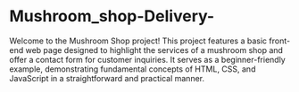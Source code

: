 # Mushroom_shop-Delivery-
Welcome to the Mushroom Shop project! This project features a basic front-end web page designed to highlight the services of a mushroom shop and offer a contact form for customer inquiries. It serves as a beginner-friendly example, demonstrating fundamental concepts of HTML, CSS, and JavaScript in a straightforward and practical manner.
